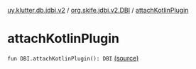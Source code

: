 [uy.klutter.db.jdbi.v2](../index.md) / [org.skife.jdbi.v2.DBI](index.md) / [attachKotlinPlugin](.)


# attachKotlinPlugin

`fun DBI.attachKotlinPlugin(): DBI` [(source)](https://github.com/kohesive/klutter/blob/master/db-jdbi-v2-jdk6/src/main/kotlin/uy/klutter/db/jdbi/v2/KotlinPlugin.kt#L28)


